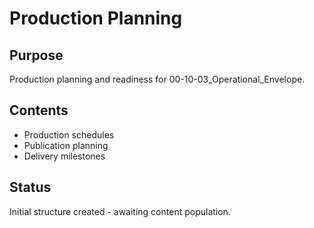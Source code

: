 # Production Planning

## Purpose
Production planning and readiness for 00-10-03_Operational_Envelope.

## Contents
- Production schedules
- Publication planning
- Delivery milestones

## Status
Initial structure created - awaiting content population.
